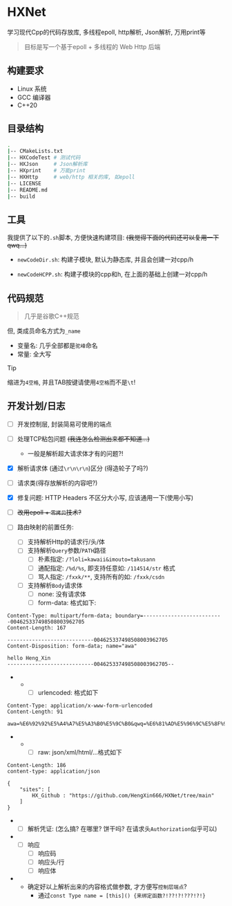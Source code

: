 # HXNet
学习现代Cpp的代码存放库, 多线程epoll, http解析, Json解析, 万用print等

> 目标是写一个基于epoll + 多线程的 Web Http 后端

## 构建要求

- Linux 系统
- GCC 编译器
- C++20

## 目录结构

```sh
.
|-- CMakeLists.txt
|-- HXCodeTest # 测试代码
|-- HXJson     # Json解析库
|-- HXprint    # 万能print
|-- HXHttp     # web/http 相关的库, 如epoll
|-- LICENSE
|-- README.md
|-- build
```

## 工具
我提供了以下的`.sh`脚本, 方便快速构建项目: ~~(我觉得下面的代码还可以复用一下qwq...)~~

- `newCodeDir.sh`: 构建子模块, 默认为静态库, 并且会创建一对cpp/h

- `newCodeHCPP.sh`: 构建子模块的cpp和h, 在上面的基础上创建一对cpp/h

## 代码规范
> 几乎是谷歌C++规范

但, 类成员命名方式为`_name`

- 变量名: 几乎全部都是`驼峰`命名
- 常量: 全大写

> [!TIP]
> 缩进为`4空格`, 并且TAB按键请使用`4空格`而不是`\t`!

## 开发计划/日志
- [ ] 开发控制层, 封装简易可使用的端点
- [ ] 处理TCP粘包问题 ~~(我连怎么检测出来都不知道...)~~
    - 一般是解析超大请求体才有的问题?!
- [x] 解析请求体 (通过`\r\n\r\n`)区分 (得造轮子了吗?)
- [ ] 请求类(得存放解析的内容吧?)
- [x] 修复问题: HTTP Headers 不区分大小写, 应该通用一下(使用小写)
- [ ] ~~改用epoll + `零拷贝`技术?~~

- [ ] 路由映射的前置任务:
    - [ ] 支持解析Http的请求行/头/体
    - [ ] 支持解析`Query`参数/`PATH`路径
        - [ ] 朴素指定: `/?loli=kawaii&imouto=takusann`
        - [ ] 通配指定: `/%d/%s`, 即支持任意如: `/114514/str` 格式
        - [ ] 骂人指定: `/fxxk/**`, 支持所有的如: `/fxxk/csdn`
    - [ ] 支持解析`Body`请求体
        - [ ] none: 没有请求体
        - [ ] form-data: 格式如下:
```http
Content-Type: multipart/form-data; boundary=--------------------------004625337498508003962705
Content-Length: 167

----------------------------004625337498508003962705
Content-Disposition: form-data; name="awa"

hello Heng_Xin
----------------------------004625337498508003962705--
```
-   -   - [ ] urlencoded: 格式如下
```http
Content-Type: application/x-www-form-urlencoded
Content-Length: 91

awa=%E6%92%92%E5%A4%A7%E5%A3%B0%E5%9C%B0&qwq=%E6%81%AD%E5%96%9C%E5%8F%91%E8%B4%A2&0.0=hello
```
-   -   - [ ] raw: json/xml/html/...格式如下
```http
Content-Length: 186
content-type: application/json

{
    "sites": [
        HX_Github : "https://github.com/HengXin666/HXNet/tree/main"
    ]
}
```
-   - [ ] 解析凭证: (怎么搞? 在哪里? 饼干吗? 在请求头`Authorization`似乎可以)

-   - [ ] 响应
        - [ ] 响应码
        - [ ] 响应头/行
        - [ ] 响应体

-   - 确定好以上解析出来的内容格式做参数, 才方便写`控制层端点`?
        - 通过`const Type name = [this]() {来绑定函数?!??!?!???!?!}`